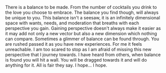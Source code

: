 There is a balance to be made.
From the number of cocktails you drink to the love you choose to embrace.
The balance you find though, will always be unique to you.
This balance isn't a seesaw, it is an infinitely dimensional space with wants, needs, and moderation that breaths with each perspective you gain.
Gaining perspective doesn't always make it easier as it may add not only a new vector but also a new dimension which nothing can compare.
Sometimes a glimmer of balance can be found through.
You are rushed passed it as you have new experiences.
For me it feels unreachable. I am too scared to stop as I am afraid of missing this new perspective that I journey towards.
I have heard from others, when balance is found you will hit a wall. You will be dragged towards it and will do anything for it. All is fair they say.
I hope... I hope.
